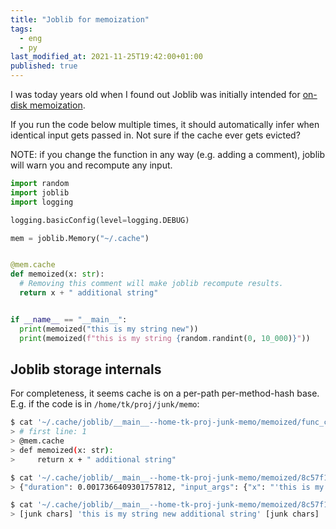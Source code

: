 ```yaml
---
title: "Joblib for memoization"
tags:
  - eng
  - py
last_modified_at: 2021-11-25T19:42:00+01:00
published: true
---
```


I was today years old when I found out Joblib was initially intended for
[on-disk memoization](https://joblib.readthedocs.io/en/latest/generated/joblib.Memory.html#joblib.Memory).

If you run the code below multiple times, it should automatically infer when
identical input gets passed in. Not sure if the cache ever gets evicted?

NOTE: if you change the function in any way (e.g. adding a comment), joblib will
warn you and recompute any input.

```python
import random
import joblib
import logging

logging.basicConfig(level=logging.DEBUG)

mem = joblib.Memory("~/.cache")


@mem.cache
def memoized(x: str):
  # Removing this comment will make joblib recompute results.
  return x + " additional string"


if __name__ == "__main__":
  print(memoized("this is my string new"))
  print(memoized(f"this is my string {random.randint(0, 10_000)}"))
```


## Joblib storage internals

For completeness, it seems cache is on a per-path per-method-hash base.
E.g. if the code is in `/home/tk/proj/junk/memo`:
```bash
$ cat '~/.cache/joblib/__main__--home-tk-proj-junk-memo/memoized/func_code.py'
> # first line: 1
> @mem.cache
> def memoized(x: str):
>     return x + " additional string"

$ cat '~/.cache/joblib/__main__--home-tk-proj-junk-memo/memoized/8c57f192feb71ccba3206245dd375221/metadata.json'
> {"duration": 0.0017366409301757812, "input_args": {"x": "'this is my string'"}}

$ cat '~/.cache/joblib/__main__--home-tk-proj-junk-memo/memoized/8c57f192feb71ccba3206245dd375221/output.pkl'
> [junk chars] 'this is my string new additional string' [junk chars]
```


